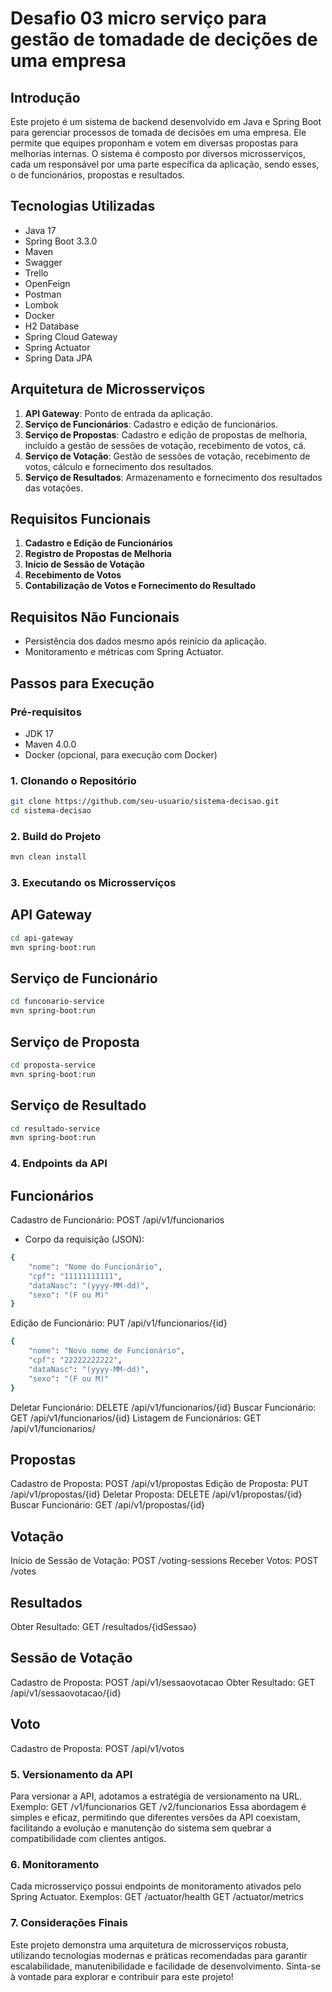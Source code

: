 # Desafio 03 micro serviço para gestão de tomadade de decições de uma empresa

## Introdução
Este projeto é um sistema de backend desenvolvido em Java e Spring Boot para gerenciar processos de tomada de decisões em uma empresa. Ele permite que equipes proponham e votem em diversas propostas para melhorias internas. O sistema é composto por diversos microsserviços, cada um responsável por uma parte específica da aplicação, sendo esses, o de funcionários, propostas e resultados.

## Tecnologias Utilizadas
- Java 17
- Spring Boot 3.3.0
- Maven
- Swagger
- Trello
- OpenFeign
- Postman
- Lombok
- Docker
- H2 Database
- Spring Cloud Gateway
- Spring Actuator
- Spring Data JPA

## Arquitetura de Microsserviços
1. **API Gateway**: Ponto de entrada da aplicação.
2. **Serviço de Funcionários**: Cadastro e edição de funcionários.
3. **Serviço de Propostas**: Cadastro e edição de propostas de melhoria, incluído a gestão de sessões de votação, recebimento de votos, cá.
4. **Serviço de Votação**: Gestão de sessões de votação, recebimento de votos, cálculo e fornecimento dos resultados.
5. **Serviço de Resultados**: Armazenamento e fornecimento dos resultados das votações.

## Requisitos Funcionais
1. **Cadastro e Edição de Funcionários**
2. **Registro de Propostas de Melhoria**
3. **Início de Sessão de Votação**
4. **Recebimento de Votos**
5. **Contabilização de Votos e Fornecimento do Resultado**

## Requisitos Não Funcionais
- Persistência dos dados mesmo após reinício da aplicação.
- Monitoramento e métricas com Spring Actuator.

## Passos para Execução

### Pré-requisitos
- JDK 17
- Maven 4.0.0
- Docker (opcional, para execução com Docker)

### 1. Clonando o Repositório
```bash
git clone https://github.com/seu-usuario/sistema-decisao.git
cd sistema-decisao
```

### 2. Build do Projeto
```bash
mvn clean install
```

### 3. Executando os Microsserviços
## API Gateway
```bash
cd api-gateway
mvn spring-boot:run
```
## Serviço de Funcionário
```bash
cd funconario-service
mvn spring-boot:run
```
## Serviço de Proposta
```bash
cd proposta-service
mvn spring-boot:run
```
## Serviço de Resultado
```bash
cd resultado-service
mvn spring-boot:run
```

### 4. Endpoints da API
## Funcionários
Cadastro de Funcionário: POST /api/v1/funcionarios
- Corpo da requisição (JSON):
```bash
{
    "nome": "Nome do Funcionário",
    "cpf": "11111111111",
    "dataNasc": "(yyyy-MM-dd)",
    "sexo": "(F ou M)" 
}
```
Edição de Funcionário: PUT /api/v1/funcionarios/{id}
```bash
{
    "nome": "Novo nome de Funcionário",
    "cpf": "22222222222",
    "dataNasc": "(yyyy-MM-dd)",
    "sexo": "(F ou M)" 
}
```
Deletar Funcionário: DELETE /api/v1/funcionarios/{id}
Buscar Funcionário: GET /api/v1/funcionarios/{id}
Listagem de Funcionários: GET /api/v1/funcionarios/
## Propostas
Cadastro de Proposta: POST /api/v1/propostas
Edição de Proposta: PUT /api/v1/propostas/{id}
Deletar Proposta: DELETE /api/v1/propostas/{id}
Buscar Funcionário: GET /api/v1/propostas/{id}
## Votação
Início de Sessão de Votação: POST /voting-sessions
Receber Votos: POST /votes
## Resultados
Obter Resultado: GET /resultados/{idSessao}
## Sessão de Votação
Cadastro de Proposta: POST /api/v1/sessaovotacao
Obter Resultado: GET /api/v1/sessaovotacao/{id}
## Voto
Cadastro de Proposta: POST /api/v1/votos


### 5. Versionamento da API
Para versionar a API, adotamos a estratégia de versionamento na URL. Exemplo:
GET /v1/funcionarios
GET /v2/funcionarios
Essa abordagem é simples e eficaz, permitindo que diferentes versões da API coexistam, facilitando a evolução e manutenção do sistema sem quebrar a compatibilidade com clientes antigos.

### 6. Monitoramento
Cada microsserviço possui endpoints de monitoramento ativados pelo Spring Actuator. Exemplos:
GET /actuator/health
GET /actuator/metrics

### 7. Considerações Finais
Este projeto demonstra uma arquitetura de microsserviços robusta, utilizando tecnologias modernas e práticas recomendadas para garantir escalabilidade, manutenibilidade e facilidade de desenvolvimento. Sinta-se à vontade para explorar e contribuir para este projeto!
